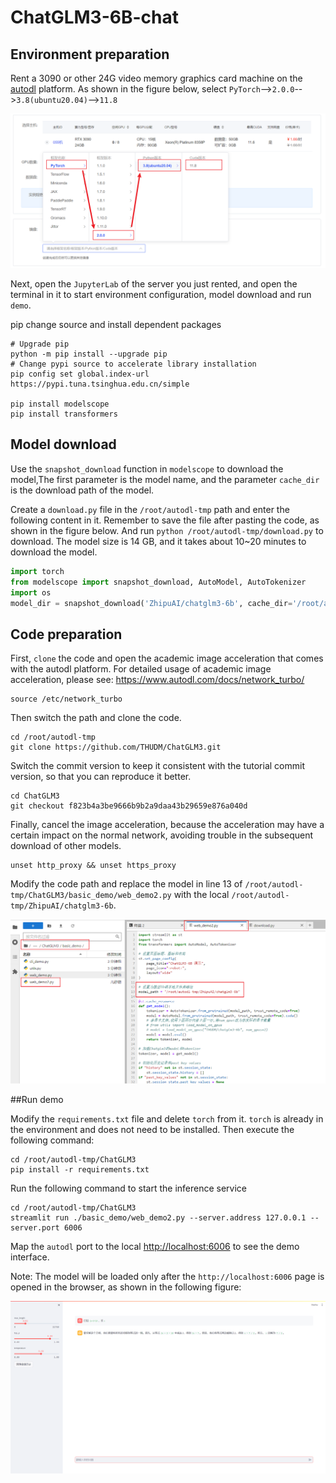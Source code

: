 # ChatGLM3-6B-chat

## Environment preparation

Rent a 3090 or other 24G video memory graphics card machine on the [autodl](https://www.autodl.com/) platform. As shown in the figure below, select `PyTorch`-->`2.0.0`-->`3.8(ubuntu20.04)`-->`11.8`

![Alt ​​text](images/image-1.png)

Next, open the `JupyterLab` of the server you just rented, and open the terminal in it to start environment configuration, model download and run `demo`.

pip change source and install dependent packages

```shell
# Upgrade pip
python -m pip install --upgrade pip
# Change pypi source to accelerate library installation
pip config set global.index-url https://pypi.tuna.tsinghua.edu.cn/simple

pip install modelscope
pip install transformers
```

## Model download

Use the `snapshot_download` function in `modelscope` to download the model,The first parameter is the model name, and the parameter `cache_dir` is the download path of the model.

Create a `download.py` file in the `/root/autodl-tmp` path and enter the following content in it. Remember to save the file after pasting the code, as shown in the figure below. And run `python /root/autodl-tmp/download.py` to download. The model size is 14 GB, and it takes about 10~20 minutes to download the model.

```python
import torch
from modelscope import snapshot_download, AutoModel, AutoTokenizer
import os
model_dir = snapshot_download('ZhipuAI/chatglm3-6b', cache_dir='/root/autodl-tmp', revision='master')
```

## Code preparation

First, `clone` the code and open the academic image acceleration that comes with the autodl platform. For detailed usage of academic image acceleration, please see: https://www.autodl.com/docs/network_turbo/

```shell
source /etc/network_turbo
```

Then switch the path and clone the code.

```shell
cd /root/autodl-tmp
git clone https://github.com/THUDM/ChatGLM3.git
```

Switch the commit version to keep it consistent with the tutorial commit version, so that you can reproduce it better.

```shell
cd ChatGLM3
git checkout f823b4a3be9666b9b2a9daa43b29659e876a040d
```

Finally, cancel the image acceleration, because the acceleration may have a certain impact on the normal network, avoiding trouble in the subsequent download of other models.

```shell
unset http_proxy && unset https_proxy
```

Modify the code path and replace the model in line 13 of `/root/autodl-tmp/ChatGLM3/basic_demo/web_demo2.py` with the local `/root/autodl-tmp/ZhipuAI/chatglm3-6b`.

![Alt ​​text](images/image-2.png)

##Run demo

Modify the `requirements.txt` file and delete `torch` from it. `torch` is already in the environment and does not need to be installed. Then execute the following command:

```shell
cd /root/autodl-tmp/ChatGLM3
pip install -r requirements.txt
```

Run the following command to start the inference service

```shell
cd /root/autodl-tmp/ChatGLM3
streamlit run ./basic_demo/web_demo2.py --server.address 127.0.0.1 --server.port 6006
```

Map the `autodl` port to the local [http://localhost:6006](http://localhost:6006/) to see the demo interface.

Note: The model will be loaded only after the `http://localhost:6006` page is opened in the browser, as shown in the following figure:

![Alt ​​text](images/image-3.png)
